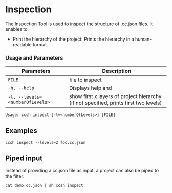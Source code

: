 # Inspection

The Inspection Tool is used to inspect the structure of .cc.json files. It enables to:

- Print the hierarchy of the project: Prints the hierarchy in a human-readable format.

### Usage and Parameters

| Parameters                      | Description                                                                          |
|---------------------------------|--------------------------------------------------------------------------------------|
| `FILE`                          | file to inspect                                                                      |
| `-h, --help`                    | Displays help and                                                                    |
| `-l, --levels=<numberOfLevels>` | show first x layers of project hierarchy (if not specified, prints first two levels) |
```
Usage: ccsh inspect [-l=<numberOfLevels>] [FILE]
```

## Examples

```
ccsh inspect --levels=2 foo.cc.json
```


## Piped input

Instead of providing a cc.json file as input, a project can also be piped to the filter:

```
cat demo.cc.json | sh ccsh inspect
```
